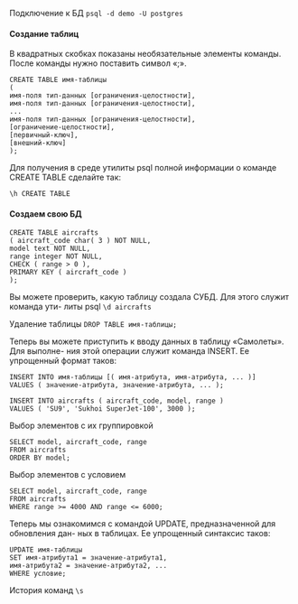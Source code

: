 Подключение к БД
`psql -d demo -U postgres`

#### Создание таблиц
В квадратных скобках показаны необязательные элементы команды. После команды
нужно поставить символ «;».
```
CREATE TABLE имя-таблицы
(
имя-поля тип-данных [ограничения-целостности],
имя-поля тип-данных [ограничения-целостности],
...
имя-поля тип-данных [ограничения-целостности],
[ограничение-целостности],
[первичный-ключ],
[внешний-ключ]
);
```

Для получения в среде утилиты psql полной информации о команде CREATE TABLE
сделайте так:
```
\h CREATE TABLE
```
#### Создаем свою БД
```
CREATE TABLE aircrafts
( aircraft_code char( 3 ) NOT NULL,
model text NOT NULL,
range integer NOT NULL,
CHECK ( range > 0 ),
PRIMARY KEY ( aircraft_code )
);
```

Вы можете проверить, какую таблицу создала СУБД. Для этого служит команда ути-
литы psql
`\d aircrafts`

Удаление таблицы
`DROP TABLE имя-таблицы;`

Теперь вы можете приступить к вводу данных в таблицу «Самолеты». Для выполне-
ния этой операции служит команда INSERT. Ее упрощенный формат таков:
```
INSERT INTO имя-таблицы [( имя-атрибута, имя-атрибута, ... )]
VALUES ( значение-атрибута, значение-атрибута, ... );
```

```
INSERT INTO aircrafts ( aircraft_code, model, range )
VALUES ( 'SU9', 'Sukhoi SuperJet-100', 3000 );
```

Выбор элементов с их группировкой
```
SELECT model, aircraft_code, range
FROM aircrafts
ORDER BY model;
```

Выбор элементов с условием
```
SELECT model, aircraft_code, range
FROM aircrafts
WHERE range >= 4000 AND range <= 6000;
```

Теперь мы ознакомимся с командой UPDATE, предназначенной для обновления дан-
ных в таблицах. Ее упрощенный синтаксис таков:
```
UPDATE имя-таблицы
SET имя-атрибута1 = значение-атрибута1,
имя-атрибута2 = значение-атрибута2, ...
WHERE условие;
```

История команд
`\s`
